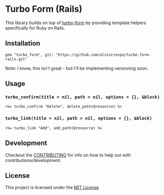 # Turbo Form (Rails)

This library builds on top of [turbo-form](https://github.com/alvincrespo/turbo-form) by providing template helpers specifically for Ruby on Rails.

## Installation

```
gem "turbo_form", git: "https://github.com/alvincrespo/turbo-form-rails.git"
```

Note: I know, this isn't great - but I'll be implementing versioning soon.

## Usage

### `turbo_confirm(title = nil, path = nil, options = {}, &block)`

```erb
<%= turbo_confirm "Delete", delete_path(@resource) %>
```

### `turbo_link(title = nil, path = nil, options = {}, &block)`

```erb
<%= turbo_link "Add", add_path(@resource) %>
```

## Development

Checkout the [CONTRIBUTING](./CONTRIBUTING.md) for info on how to help out with contributions/development.

## License

This project is licensed under the [MIT License](./LICENSE)
